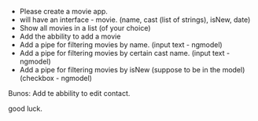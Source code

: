 - Please create a movie app.
- will have an interface - movie. (name, cast (list of strings), isNew, date)
- Show all movies in a list (of your choice)
- Add the abbility to add a movie
- Add a pipe for filtering movies by name. (input text - ngmodel)
- Add a pipe for filtering movies by certain cast name. (input text - ngmodel)
- Add a pipe for filtering movies by isNew (suppose to be in the model) (checkbox - ngmodel)

Bunos:
Add te abbility to edit contact.

good luck.
